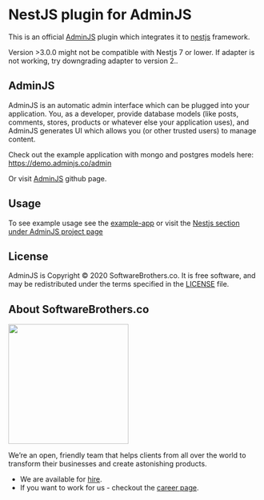 # NestJS plugin for AdminJS

This is an official [AdminJS](https://github.com/SoftwareBrothers/adminjs) plugin which integrates it to [nestjs](https://nestjs.com) framework.

Version >3.0.0 might not be compatible with Nestjs 7 or lower. If adapter is not working, try downgrading adapter to version 2.*.*

## AdminJS

AdminJS is an automatic admin interface which can be plugged into your application. You, as a developer, provide database models (like posts, comments, stores, products or whatever else your application uses), and AdminJS generates UI which allows you (or other trusted users) to manage content.

Check out the example application with mongo and postgres models here: https://demo.adminjs.co/admin

Or visit [AdminJS](https://github.com/SoftwareBrothers/adminjs) github page.

## Usage

To see example usage see the [example-app](https://github.com/SoftwareBrothers/adminjs-nestjs/tree/master/example-app) or visit the [Nestjs section under AdminJS project page](https://softwarebrothers.github.io/adminjs-dev/module-adminjs-nest.html)

## License

AdminJS is Copyright © 2020 SoftwareBrothers.co. It is free software, and may be redistributed under the terms specified in the [LICENSE](LICENSE.md) file.

## About SoftwareBrothers.co

<img src="https://softwarebrothers.co/assets/images/software-brothers-logo-full.svg" width=240>

We’re an open, friendly team that helps clients from all over the world to transform their businesses and create astonishing products.

* We are available for [hire](https://softwarebrothers.co/contact).
* If you want to work for us - checkout the [career page](https://softwarebrothers.co/career).
